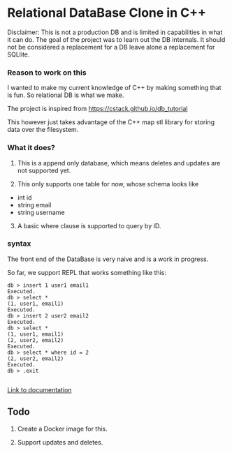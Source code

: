 # Relational DataBase Clone in C++

Disclaimer: This is not a production DB and is limited in capabilities in what it can do.
The goal of the project was to learn out the DB internals.
It should not be considered a replacement for a DB leave alone a replacement for SQLlite.

### Reason to work on this
I wanted to make my current knowledge of C++ by making something that is fun.
So relational DB is what we make.

The project is inspired from https://cstack.github.io/db_tutorial

This however just takes advantage of the C++ map stl library for storing data over the filesystem.

### What it does?

1) This is a append only database, which means deletes and updates are not supported yet.

2) This only supports one table for now, whose schema looks like
 * int id
 * string email
 * string username
 
 
3) A basic where clause is supported to query by ID.



### syntax

The front end of the DataBase is very naive and is a work in progress.

So far, we support REPL that works something like this:

```
db > insert 1 user1 email1
Executed.
db > select *
(1, user1, email1)
Executed.
db > insert 2 user2 email2
Executed.
db > select *
(1, user1, email1)
(2, user2, email2)
Executed.
db > select * where id = 2
(2, user2, email2)
Executed.
db > .exit
 
```

[Link to documentation](https://deepanshululla.com/SqlLiteClone/)


## Todo 

1. Create a Docker image for this.

2. Support updates and deletes.